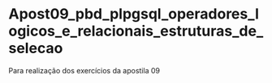 # Apost09_pbd_plpgsql_operadores_logicos_e_relacionais_estruturas_de_selecao
Para realização dos exercícios da apostila 09
